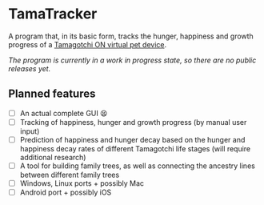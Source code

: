 # TamaTracker

A program that, in its basic form, tracks the hunger, happiness and growth progress of a [Tamagotchi ON virtual pet device](https://tamagotchi.fandom.com/wiki/Tamagotchi_On).

_The program is currently in a work in progress state, so there are no public releases yet._

## Planned features

* [ ] An actual complete GUI :tired_face:
* [ ] Tracking of happiness, hunger and growth progress (by manual user input)
* [ ] Prediction of happiness and hunger decay based on the hunger and happiness decay rates of different Tamagotchi life stages (will require additional research)
* [ ] A tool for building family trees, as well as connecting the ancestry lines between different family trees
* [ ] Windows, Linux ports + possibly Mac
* [ ] Android port + possibly iOS
